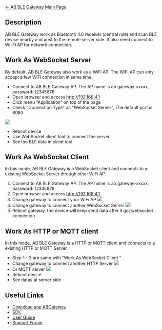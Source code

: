 [← AB BLE Gateway Main Page](AB_BLE_Gateway.md)





## Description

AB BLE Gateway work as Bluetooth 4.0 receiver (central role) and scan
BLE device nearby and post to the remote server side. It also need
connect to Wi-Fi AP for network connection.

## Work As WebSocket Server

By default, AB BLE Gateway also work as a WiFi AP. The WiFi AP can only
accept a few WiFi connection in same time.

  - Connect to AB BLE Gateway AP. The AP name is ab.gateway-xxxxx,
    password: 12345678
  - Open browser and access <http://192.168.4.1>
  - Click menu "Application" on top of the page
  - Check "Connection Type" as "WebSocket Server", The default port is
    8080

[<img src="https://i1.aprbrother.com/app-websocket-server.jpg-320.jpg">](https://i1.aprbrother.com/app-websocket-server.jpg)

  - Reboot device
  - Use WebSocket client tool to connect the server
  - See the BLE data in client tool

## Work As WebSocket Client

In this mode, AB BLE Gateway is a WebSocket client and connects to a
existing WebSocket Server through other WiFi AP.

1.  Connect to AB BLE Gateway AP. The AP name is ab.gateway-xxxxx,
    password: 12345678
2.  Open browser and access <http://192.168.4.1>
3.  Change gateway to connect your WiFi
    AP
    [<img src="https://i1.aprbrother.com/ab-wifi.jpg-320.jpg">](https://i1.aprbrother.com/ab-wifi.jpg)
4.  Change gateway to connect another WebSocket
    Server
    [<img src="https://i1.aprbrother.com/app-websocket-client.jpg-320.jpg">](https://i1.aprbrother.com/app-websocket-client.jpg)
5.  Reboot gateway, the device will keep send data after it got
    websocket connection

## Work As HTTP or MQTT client

In this mode, AB BLE Gateway is a HTTP or MQTT client and connects to a
existing HTTP or MQTT Server.

  - Step 1 - 3 are same with "Work As WebSocket Client "
  - Change gateway to connect another HTTP
    Server
    [<img src="https://i1.aprbrother.com/app-http-client.jpg-320.jpg">](https://i1.aprbrother.com/app-http-client.jpg)
  - Or MQTT
    server
    [<img src="https://i1.aprbrother.com/app-mqtt-client.jpg-320.jpg">](https://i1.aprbrother.com/app-mqtt-client.jpg)
  - Reboot device
  - See datas at server side

## Useful Links

  - [Download app ABGateway](Download_app_ABGateway.md)
  - [SDK](https://github.com/AprilBrother/ab-ble-gateway-sdk)
  - [User Guide](AB_BLE_Gateway_User_Guide.md)
  - [Support Forum](http://bbs.aprbrother.com/c/wifi)

